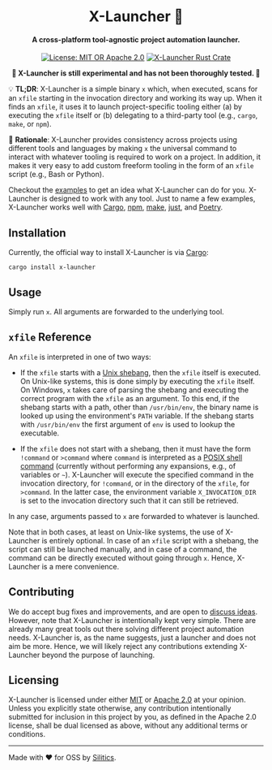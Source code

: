 <h1 align="center">
    X-Launcher 🚀
</h1>
<h4 align="center">
    A cross-platform tool-agnostic project automation launcher.
</h4>
<p align="center">
  <a href="https://github.com/silitics/x-launcher#licensing"><img alt="License: MIT OR Apache 2.0" src="https://img.shields.io/crates/l/x-launcher"></a>
  <a href="https://crates.io/crates/x-launcher"><img alt="X-Launcher Rust Crate" src="https://img.shields.io/crates/v/x-launcher?label=crates.io"></a>  
</p>
<p align="center">
  <strong>🚧 X-Launcher is still experimental and has not been thoroughly tested. 🚧</strong>
</p>

💡 **TL;DR**: X-Launcher is a simple binary `x` which, when executed, scans for an `xfile` starting in the invocation directory and working its way up. When it finds an `xfile`, it uses it to launch project-specific tooling either (a) by executing the `xfile` itself or (b) delegating to a third-party tool (e.g., `cargo`, `make`, or `npm`).

🤔 **Rationale**: X-Launcher provides consistency across projects using different tools and languages by making `x` the universal command to interact with whatever tooling is required to work on a project. In addition, it makes it very easy to add custom freeform tooling in the form of an `xfile` script (e.g., Bash or Python).

Checkout the [examples](https://github.com/silitics/x-launcher/tree/main/examples) to get an idea what X-Launcher can do for you. X-Launcher is designed to work with any tool. Just to name a few examples, X-Launcher works well with [Cargo](https://doc.rust-lang.org/cargo/), [npm](https://www.npmjs.com/), [make](https://www.gnu.org/software/make/), [just](https://just.systems/), and [Poetry](https://python-poetry.org/).


## Installation

Currently, the official way to install X-Launcher is via [Cargo](https://doc.rust-lang.org/cargo/):

```
cargo install x-launcher
```


## Usage

Simply run `x`. All arguments are forwarded to the underlying tool.


## `xfile` Reference

An `xfile` is interpreted in one of two ways:

- If the `xfile` starts with a [Unix shebang](https://en.wikipedia.org/wiki/Shebang_(Unix)), then the `xfile` itself is executed. On Unix-like systems, this is done simply by executing the `xfile` itself. On Windows, `x` takes care of parsing the shebang and executing the correct program with the `xfile` as an argument. To this end, if the shebang starts with a path, other than `/usr/bin/env`, the binary name is looked up using the environment's `PATH` variable. If the shebang starts with `/usr/bin/env` the first argument of `env` is used to lookup the executable.

- If the `xfile` does not start with a shebang, then it must have the form `!command` or `>command` where `command` is interpreted as a [POSIX shell command](https://pubs.opengroup.org/onlinepubs/9699919799/utilities/V3_chap02.html) (currently without performing any expansions, e.g., of variables or `~`). X-Launcher will execute the specified command in the invocation directory, for `!command`, or in the directory of the `xfile`, for `>command`. In the latter case, the environment variable `X_INVOCATION_DIR` is set to the invocation directory such that it can still be retrieved.

In any case, arguments passed to `x` are forwarded to whatever is launched.

Note that in both cases, at least on Unix-like systems, the use of X-Launcher is entirely optional. In case of an `xfile` script with a shebang, the script can still be launched manually, and in case of a command, the command can be directly executed without going through `x`. Hence, X-Launcher is a mere convenience.


## Contributing

We do accept bug fixes and improvements, and are open to [discuss ideas](https://github.com/silitics/x-launcher/discussions/categories/ideas). However, note that X-Launcher is intentionally kept very simple. There are already many great tools out there solving different project automation needs. X-Launcher is, as the name suggests, just a launcher and does not aim be more. Hence, we will likely reject any contributions extending X-Launcher beyond the purpose of launching.


## Licensing

X-Launcher is licensed under either [MIT](https://github.com/silitics/sidex/blob/main/LICENSE-MIT) or [Apache 2.0](https://github.com/silitics/sidex/blob/main/LICENSE-APACHE) at your opinion. Unless you explicitly state otherwise, any contribution intentionally submitted for inclusion in this project by you, as defined in the Apache 2.0 license, shall be dual licensed as above, without any additional terms or conditions.

---

Made with ❤️ for OSS by [Silitics](https://www.silitics.com).
